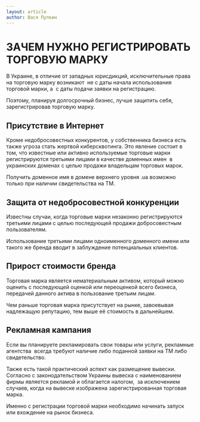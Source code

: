 ```yaml
---
layout: article
author: Вася Пупкин
---
```

# ЗАЧЕМ НУЖНО РЕГИСТРИРОВАТЬ ТОРГОВУЮ МАРКУ
В Украине, в отличие от западных юрисдикций, исключительные права на торговую марку возникают  не с даты начала использования торговой марки, а  с даты подачи заявки на регистрацию. 

Поэтому, планируя долгосрочный бизнес, лучше защитить себя, зарегистрировав торговую марку.

## Присутствие в Интернет

Кроме недобросовестных конкурентов, у собственника бизнеса есть также угроза стать жертвой киберсквотинга. Это явление состоит в том, что известные или активно используемые торговые марки регистрируются третьими лицами в качестве доменных имен  в украинских доменах с целью продажи владельцам торговых марок. 

Получить доменное имя в домене верхнего уровня .ua возможно только при наличии свидетельства на ТМ.

## Защита от недобросовестной конкуренции

Известны случаи, когда торговые марки незаконно регистрируются третьими лицами с целью последующей продажи добросовестным пользователям. 

Использование третьими лицами одноименного доменного имени или такого же бренда вводит в заблуждение потенциальных клиентов.

## Прирост стоимости бренда

Торговая марка является  нематериальным активом, который можно оценить с последующей оценкой или переоценкой всего бизнеса, передачей данного актива в пользование третьим лицам.

Чем раньше торговая марка присутствует на рынке, завоевывая надлежащую репутацию, тем выше её стоимость в дальнейшем.

## Рекламная кампания

Если вы планируете рекламировать свои товары или услуги, рекламные агентства  всегда требуют наличие либо поданной заявки на ТМ либо свидетельство. 

Также есть такой практический аспект как размещение вывески. Согласно с законодательством Украины вывеска с наименованием фирмы является рекламой и облагается налогом,  за исключением случаев, когда на вывеске изображена зарегистрированная торговая марка.

Именно с регистрации торговой марки необходимо начинать запуск или вхождение на рынок бизнеса.
